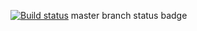 [![Build status](https://ci.appveyor.com/api/projects/status/8gqdx0n5nh2vn64x?svg=true)](https://ci.appveyor.com/project/lirukpiruk/auto-netology-lesson1-2)
master branch status badge
